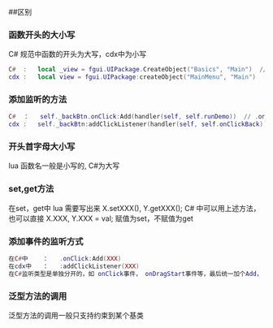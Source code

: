 ##区别
### 函数开头的大小写
C# 规范中函数的开头为大写，cdx中为小写
```lua
C#  :   local _view = fgui.UIPackage.CreateObject("Basics", "Main")  // 这里不用传this用. ，CreateObject为静态函数，不用this 
cdx :   local view = fgui.UIPackage:createObject("MainMenu", "Main")
```
### 添加监听的方法
```lua
C#  ：   self._backBtn.onClick:Add(handler(self, self.runDemo))  // .onClick:Add
cdx :   self._backBtn:addClickListener(handler(self, self.onClickBack))  // addClickListener
```
### 开头首字母大小写
lua 函数名一般是小写的, C#为大写
### set,get方法
在set，get中
lua 需要写出来 X.setXXX(), Y.getXXX();
C# 中可以用上述方法，也可以直接 X.XXX, Y.XXX = val; 赋值为set，不赋值为get
### 添加事件的监听方式
```lua
在C#中    ：   .onClick:Add(XXX)
在cdx中   ：   :addClickListener(XXX)
在C#监听类型是单独分开的，如 onClick事件， onDragStart事件等，最后统一加个Add， cdx事件就全部混合成一个函数了
```
### 泛型方法的调用
泛型方法的调用一般只支持约束到某个基类